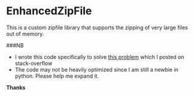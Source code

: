 EnhancedZipFile
===============

This is a custom zipfile library that supports the zipping of very large files out of memory.


###NB
*	I wrote this code specifically to solve [this problem](http://goo.gl/k5ykDP) which I posted on stack-overflow
* The code may not be heavily optimized since I am still a newbie in python. Please help me expand it.

**Thanks**


